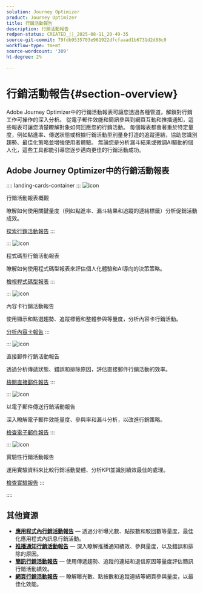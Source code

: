 ```yaml
---
solution: Journey Optimizer
product: Journey Optimizer
title: 行銷活動報告
description: 行銷活動報告
redpen-status: CREATED_||_2025-08-11_20-49-35
source-git-commit: 79fdb9535703e961922dfcfaaad1b6731d2d88c0
workflow-type: tm+mt
source-wordcount: '309'
ht-degree: 2%

---
```



# 行銷活動報告{#section-overview}

Adobe Journey Optimizer中的行銷活動報表可讓您透過各種管道，解鎖對行銷工作可操作的深入分析。 從電子郵件效能和簡訊參與到網頁互動和推播通知，這些報表可讓您清楚瞭解對象如何回應您的行銷活動。 每個報表都會著重於特定量度，例如點進率、傳送狀態或根據行銷活動型別量身打造的追蹤連結，協助您識別趨勢、最佳化策略並增強使用者體驗。 無論您是分析漏斗結果或微調AI驅動的個人化，這些工具都能引導您逐步邁向更佳的行銷活動成功。

## Adobe Journey Optimizer中的行銷活動報表

:::: landing-cards-container
:::
![icon](https://cdn.experienceleague.adobe.com/icons/chart-line.svg)

行銷活動報表概觀

瞭解如何使用關鍵量度（例如點進率、漏斗結果和追蹤的連結標籤）分析促銷活動成效。

[探索行銷活動報告](../using/reports/campaign-global-report-cja.md)
:::

:::
![icon](https://cdn.experienceleague.adobe.com/icons/code-branch.svg)

程式碼型行銷活動報表

瞭解如何使用程式碼型報表來評估個人化體驗和AI導向的決策策略。

[檢視程式碼型報表](../using/reports/campaign-global-report-cja-code.md)
:::

:::
![icon](https://cdn.experienceleague.adobe.com/icons/list-check.svg)

內容卡行銷活動報告

使用顯示和點選趨勢、追蹤標籤和整體參與等量度，分析內容卡行銷活動。

[分析內容卡報告](../using/reports/campaign-global-report-cja-content.md)
:::

:::
![icon](https://cdn.experienceleague.adobe.com/icons/envelope.svg)

直接郵件行銷活動報告

透過分析傳遞狀態、錯誤和排除原因，評估直接郵件行銷活動的效率。

[檢閱直接郵件報告](../using/reports/campaign-global-report-cja-direct.md)
:::

:::
![icon](https://cdn.experienceleague.adobe.com/icons/envelope-open-text.svg)

以電子郵件傳送行銷活動報告

深入瞭解電子郵件效能量度、參與率和漏斗分析，以改進行銷策略。

[檢查電子郵件報告](../using/reports/campaign-global-report-cja-email.md)
:::

:::
![icon](https://cdn.experienceleague.adobe.com/icons/vial.svg)

實驗性行銷活動報告

運用實驗資料來比較行銷活動變體、分析KPI並識別績效最佳的處理。

[檢查實驗報告](../using/reports/campaign-global-report-cja-experimentation.md)
:::

::::


## 其他資源

- **[應用程式內行銷活動報告](../using/reports/campaign-global-report-cja-inapp.md)** — 透過分析曝光數、點按數和駁回數等量度，最佳化應用程式內訊息行銷活動。
- **[推播通知行銷活動報告](../using/reports/campaign-global-report-cja-push.md)** — 深入瞭解推播通知績效、參與量度，以及錯誤和排除的原因。
- **[簡訊行銷活動報告](../using/reports/campaign-global-report-cja-sms.md)** — 使用傳遞趨勢、追蹤的連結和退信原因等量度評估簡訊行銷活動績效。
- **[網頁行銷活動報告](../using/reports/campaign-global-report-cja-web.md)** — 瞭解曝光數、點按數和追蹤連結等網頁參與量度，以最佳化效能。
